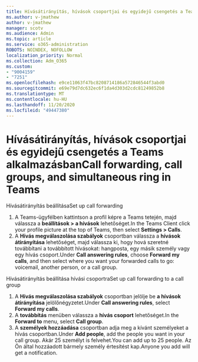 ```yaml
---
title: Hívásátirányítás, hívások csoportjai és egyidejű csengetés a Teams alkalmazásban
ms.author: v-jmathew
author: v-jmathew
manager: scotv
ms.audience: Admin
ms.topic: article
ms.service: o365-administration
ROBOTS: NOINDEX, NOFOLLOW
localization_priority: Normal
ms.collection: Adm_O365
ms.custom:
- "9004159"
- "7251"
ms.openlocfilehash: e9ce11063f47bc8208714186a572846544f3abd0
ms.sourcegitcommit: e69e79d7dc632ec6f1da4d303d2cdc81249852b8
ms.translationtype: MT
ms.contentlocale: hu-HU
ms.lasthandoff: 11/20/2020
ms.locfileid: "49447380"
---
```

# <a name="call-forwarding-call-groups-and-simultaneous-ring-in-teams"></a><span data-ttu-id="739da-102">Hívásátirányítás, hívások csoportjai és egyidejű csengetés a Teams alkalmazásban</span><span class="sxs-lookup"><span data-stu-id="739da-102">Call forwarding, call groups, and simultaneous ring in Teams</span></span>

<span data-ttu-id="739da-103">Hívásátirányítás beállítása</span><span class="sxs-lookup"><span data-stu-id="739da-103">Set up call forwarding</span></span>

1. <span data-ttu-id="739da-104">A Teams-ügyfélben kattintson a profil képre a Teams tetején, majd válassza a **beállítások > a hívások** lehetőséget.</span><span class="sxs-lookup"><span data-stu-id="739da-104">In the Teams Client click your profile picture at the top of Teams, then select **Settings > Calls**.</span></span>
2. <span data-ttu-id="739da-105">A **Hívás megválaszolása szabályok** csoportban válassza a **hívások átirányítása** lehetőséget, majd válassza ki, hogy hová szeretné továbbítani a továbbított hívásokat: hangposta, egy másik személy vagy egy hívás csoport.</span><span class="sxs-lookup"><span data-stu-id="739da-105">Under **Call answering rules**, choose **Forward my calls**, and then select where you want your forwarded calls to go: voicemail, another person, or a call group.</span></span>

<span data-ttu-id="739da-106">Hívásátirányítás beállítása hívási csoportra</span><span class="sxs-lookup"><span data-stu-id="739da-106">Set up call forwarding to a call group</span></span>

1. <span data-ttu-id="739da-107">A **Hívás megválaszolása szabályok** csoportban jelölje be **a hívások átirányítása** jelölőnégyzetet.</span><span class="sxs-lookup"><span data-stu-id="739da-107">Under **Call answering rules**, select **Forward my calls**.</span></span>
2. <span data-ttu-id="739da-108">A **továbbítás** menüben válassza a **hívás csoport** lehetőséget.</span><span class="sxs-lookup"><span data-stu-id="739da-108">In the **Forward to** menu, select **Call group**.</span></span>
3. <span data-ttu-id="739da-109">A **személyek hozzáadása** csoportban adja meg a kívánt személyeket a hívás csoportban.</span><span class="sxs-lookup"><span data-stu-id="739da-109">Under **Add people**, add the people you want in your call group.</span></span> <span data-ttu-id="739da-110">Akár 25 személyt is felvehet.</span><span class="sxs-lookup"><span data-stu-id="739da-110">You can add up to 25 people.</span></span> <span data-ttu-id="739da-111">Az Ön által hozzáadott bármely személy értesítést kap.</span><span class="sxs-lookup"><span data-stu-id="739da-111">Anyone you add will get a notification.</span></span>
